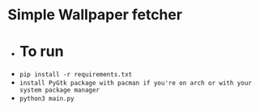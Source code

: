 # Simple Wallpaper fetcher
- # To run
- `pip install -r requirements.txt`
- `install PyGtk package with pacman if you're on arch or with your system package manager`
- `python3 main.py`
